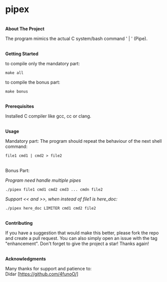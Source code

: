 # pipex

<br>**About The Project**

The program mimics the actual C system/bash command ' | ' (Pipe).


<br>**Getting Started**

to compile only the mandatory part:

`make all`

to compile the bonus part:

`make bonus`

<br>**Prerequisites**

Installed C compiler like gcc, cc or clang.


<br>**Usage**

Mandatory part: The program should repeat the behaviour of the next shell command: 

`file1 cmd1 | cmd2 > file2`

<br>Bonus Part:

_Program need handle multiple pipes_

`./pipex file1 cmd1 cmd2 cmd3 ... cmdn file2`

_Support << and >>, when instead of file1 is here_doc:_

`./pipex here_doc LIMITER cmd1 cmd2 file2
`

<br>**Contributing**

If you have a suggestion that would make this better, please fork the repo and create a pull request. You can also simply open an issue with the tag "enhancement". Don't forget to give the project a star! Thanks again!


<br>**Acknowledgments**

Many thanks for support and patience to:
<br>Didar [https://github.com/4funoO/]